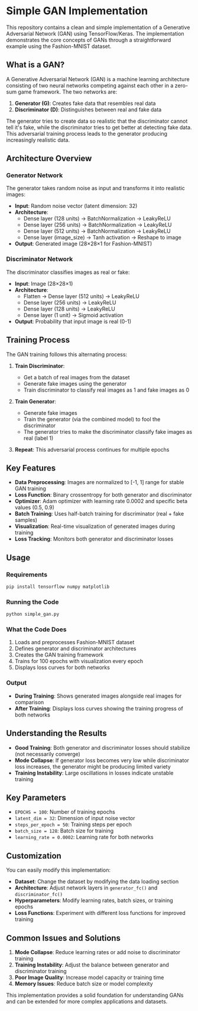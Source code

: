 # Simple GAN Implementation

This repository contains a clean and simple implementation of a Generative Adversarial Network (GAN) using TensorFlow/Keras. The implementation demonstrates the core concepts of GANs through a straightforward example using the Fashion-MNIST dataset.

## What is a GAN?

A Generative Adversarial Network (GAN) is a machine learning architecture consisting of two neural networks competing against each other in a zero-sum game framework. The two networks are:

1. **Generator (G)**: Creates fake data that resembles real data
2. **Discriminator (D)**: Distinguishes between real and fake data

The generator tries to create data so realistic that the discriminator cannot tell it's fake, while the discriminator tries to get better at detecting fake data. This adversarial training process leads to the generator producing increasingly realistic data.

## Architecture Overview

### Generator Network
The generator takes random noise as input and transforms it into realistic images:
- **Input**: Random noise vector (latent dimension: 32)
- **Architecture**: 
  - Dense layer (128 units) → BatchNormalization → LeakyReLU
  - Dense layer (256 units) → BatchNormalization → LeakyReLU  
  - Dense layer (512 units) → BatchNormalization → LeakyReLU
  - Dense layer (image_size) → Tanh activation → Reshape to image
- **Output**: Generated image (28×28×1 for Fashion-MNIST)

### Discriminator Network
The discriminator classifies images as real or fake:
- **Input**: Image (28×28×1)
- **Architecture**:
  - Flatten → Dense layer (512 units) → LeakyReLU
  - Dense layer (256 units) → LeakyReLU
  - Dense layer (128 units) → LeakyReLU
  - Dense layer (1 unit) → Sigmoid activation
- **Output**: Probability that input image is real (0-1)

## Training Process

The GAN training follows this alternating process:

1. **Train Discriminator**:
   - Get a batch of real images from the dataset
   - Generate fake images using the generator
   - Train discriminator to classify real images as 1 and fake images as 0

2. **Train Generator**:
   - Generate fake images
   - Train the generator (via the combined model) to fool the discriminator
   - The generator tries to make the discriminator classify fake images as real (label 1)

3. **Repeat**: This adversarial process continues for multiple epochs

## Key Features

- **Data Preprocessing**: Images are normalized to [-1, 1] range for stable GAN training
- **Loss Function**: Binary crossentropy for both generator and discriminator
- **Optimizer**: Adam optimizer with learning rate 0.0002 and specific beta values (0.5, 0.9)
- **Batch Training**: Uses half-batch training for discriminator (real + fake samples)
- **Visualization**: Real-time visualization of generated images during training
- **Loss Tracking**: Monitors both generator and discriminator losses

## Usage

### Requirements
```bash
pip install tensorflow numpy matplotlib
```

### Running the Code
```bash
python simple_gan.py
```

### What the Code Does
1. Loads and preprocesses Fashion-MNIST dataset
2. Defines generator and discriminator architectures
3. Creates the GAN training framework
4. Trains for 100 epochs with visualization every epoch
5. Displays loss curves for both networks

### Output
- **During Training**: Shows generated images alongside real images for comparison
- **After Training**: Displays loss curves showing the training progress of both networks

## Understanding the Results

- **Good Training**: Both generator and discriminator losses should stabilize (not necessarily converge)
- **Mode Collapse**: If generator loss becomes very low while discriminator loss increases, the generator might be producing limited variety
- **Training Instability**: Large oscillations in losses indicate unstable training

## Key Parameters

- `EPOCHS = 100`: Number of training epochs
- `latent_dim = 32`: Dimension of input noise vector
- `steps_per_epoch = 50`: Training steps per epoch
- `batch_size = 128`: Batch size for training
- `learning_rate = 0.0002`: Learning rate for both networks

## Customization

You can easily modify this implementation:
- **Dataset**: Change the dataset by modifying the data loading section
- **Architecture**: Adjust network layers in `generator_fc()` and `discriminator_fc()`
- **Hyperparameters**: Modify learning rates, batch sizes, or training epochs
- **Loss Functions**: Experiment with different loss functions for improved training

## Common Issues and Solutions

1. **Mode Collapse**: Reduce learning rates or add noise to discriminator training
2. **Training Instability**: Adjust the balance between generator and discriminator training
3. **Poor Image Quality**: Increase model capacity or training time
4. **Memory Issues**: Reduce batch size or model complexity

This implementation provides a solid foundation for understanding GANs and can be extended for more complex applications and datasets.

